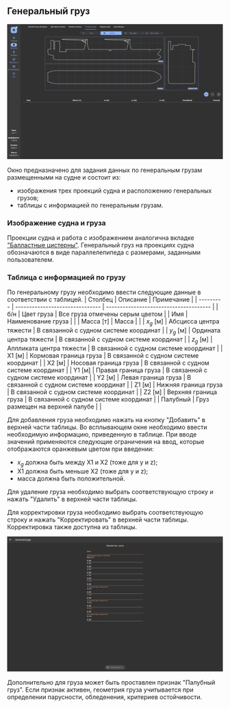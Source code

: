 ## Генеральный груз
![Общий вид вкладки "Генеральный груз"](/assets/image/program_sheets/ru/sheet05_loading/tab05_unitCargo/unitCargo_general.png "Общий вид страницы 'Генеральный груз'")

Окно предназначено для задания данных по генеральным грузам размещенными на судне и состоит из:
- изображения трех проекций судна и расположению генеральных грузов;
- таблицы с информацией по генеральным грузам.

### Изображение судна и груза
Проекции судна и работа с изображением аналогична вкладке ["Балластные цистерны"](/docs/user-guide/ru/part05_loading/chapter02_ballast/chapter02_ballast.md). Генеральный груз на проекциях судна обозначаются в виде параллелепипеда с размерами, заданными пользователем. 

### Таблица с информацией по грузу
По генеральному грузу необходимо ввести следующие данные в соответствии с таблицей.
| Столбец   | Описание                        | Примечание                             |
| --------- | ------------------------------- | -------------------------------------- |
| б/н       | Цвет груза                      | Все груза отмечены серым цветом        |
| Имя       | Наименование груза              |                                        |
| Масса [т] | Масса                           |                                        |
| $x_g$ [м] | Абсцисса центра тяжести         | В связанной с судном системе координат |
| $y_g$ [м] | Ордината центра тяжести         | В связанной с судном системе координат |
| $z_g$ [м] | Аппликата центра тяжести        | В связанной с судном системе координат |
| X1 [м]    | Кормовая граница груза          | В связанной с судном системе координат |
| X2 [м]    | Носовая граница груза           | В связанной с судном системе координат |
| Y1 [м]    | Правая граница груза            | В связанной с судном системе координат |
| Y2 [м]    | Левая граница груза             | В связанной с судном системе координат |
| Z1 [м]    | Нижняя граница груза            | В связанной с судном системе координат |
| Z2 [м]    | Верхняя граница груза           | В связанной с судном системе координат |
| Палубный  | Груз размещен на верхней палубе |                                        |

Для добавления груза необходимо нажать на кнопку "Добавить" в верхней части таблицы. Во всплывающем окне необходимо ввести необходимую информацию, приведенную в таблице.
При вводе значений применяются следующие ограничения на ввод, которые отображаются оранжевым цветом при введении:
- $x_g$ должна быть между X1 и X2 (тоже для y и z);
- X1 должна быть меньше X2 (тоже для y и z);
- масса должна быть положительной.

Для удаление груза необходимо выбрать соответствующую строку и нажать "Удалить" в верхней части таблицы.

Для корректировки груза необходимо выбрать соответствующую строку и нажать "Корректировать" в верхней части таблицы. Корректировка также доступна из таблицы.

![Общий вид вкладки "Добавление генерального груза"](/assets/image/program_sheets/ru/sheet05_loading/tab05_unitCargo/unitCargo_addCargo.png "Общий вид страницы 'Добавление генерального груза'")

Дополнительно для груза может быть проставлен признак "Палубный груз". Если признак активен, геометрия груза учитывается при определении парусности, обледенения, критериев остойчивости.